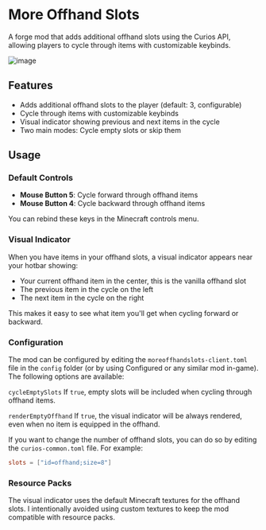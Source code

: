 # More Offhand Slots

A forge mod that adds additional offhand slots using the Curios API, allowing players to cycle through items with customizable keybinds.

![image](https://media.forgecdn.net/attachments/description/null/description_db6266ce-f9f2-4c66-9a51-793366820bc9.png)

## Features

- Adds additional offhand slots to the player (default: 3, configurable)
- Cycle through items with customizable keybinds
- Visual indicator showing previous and next items in the cycle
- Two main modes: Cycle empty slots or skip them


## Usage

### Default Controls

- **Mouse Button 5**: Cycle forward through offhand items
- **Mouse Button 4**: Cycle backward through offhand items

You can rebind these keys in the Minecraft controls menu.

### Visual Indicator

When you have items in your offhand slots, a visual indicator appears near your hotbar showing:
- Your current offhand item in the center, this is the vanilla offhand slot
- The previous item in the cycle on the left
- The next item in the cycle on the right

This makes it easy to see what item you'll get when cycling forward or backward.

### Configuration

The mod can be configured by editing the `moreoffhandslots-client.toml` file in the `config` folder (or by using Configured or any similar mod in-game). The following options are available:

`cycleEmptySlots` If `true`, empty slots will be included when cycling through offhand items.

`renderEmptyOffhand` If `true`, the visual indicator will be always rendered, even when no item is equipped in the offhand.

If you want to change the number of offhand slots, you can do so by editing the `curios-common.toml` file.
For example:

```toml
slots = ["id=offhand;size=8"]
```

### Resource Packs

The visual indicator uses the default Minecraft textures for the offhand slots.
I intentionally avoided using custom textures to keep the mod compatible with resource packs.

